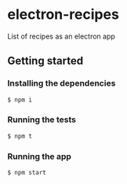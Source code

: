 # electron-recipes
List of recipes as an electron app

## Getting started

### Installing the dependencies

```bash
$ npm i
```

### Running the tests

```bash
$ npm t
```

### Running the app

```bash
$ npm start
```
